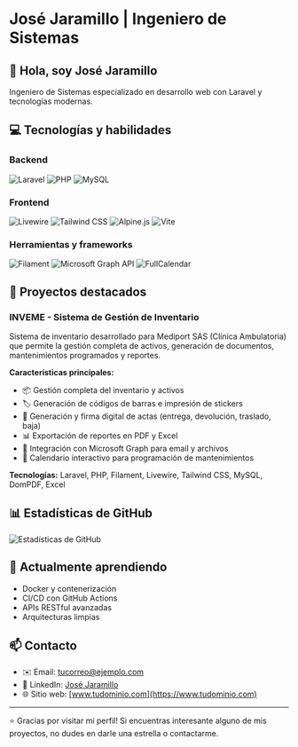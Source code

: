 # José Jaramillo | Ingeniero de Sistemas

## 👋 Hola, soy José Jaramillo

Ingeniero de Sistemas especializado en desarrollo web con Laravel y tecnologías modernas.

## 💻 Tecnologías y habilidades

### Backend
![Laravel](https://img.shields.io/badge/Laravel-11.36-FF2D20?style=flat-square&logo=laravel&logoColor=white)
![PHP](https://img.shields.io/badge/PHP-8.2-777BB4?style=flat-square&logo=php&logoColor=white)
![MySQL](https://img.shields.io/badge/MySQL-4479A1?style=flat-square&logo=mysql&logoColor=white)

### Frontend
![Livewire](https://img.shields.io/badge/Livewire-3.5-FB70A9?style=flat-square&logo=livewire&logoColor=white)
![Tailwind CSS](https://img.shields.io/badge/Tailwind-3.4-38B2AC?style=flat-square&logo=tailwind-css&logoColor=white)
![Alpine.js](https://img.shields.io/badge/Alpine.js-3.x-8BC0D0?style=flat-square&logo=alpine.js&logoColor=white)
![Vite](https://img.shields.io/badge/Vite-5.0-646CFF?style=flat-square&logo=vite&logoColor=white)

### Herramientas y frameworks
![Filament](https://img.shields.io/badge/Filament-3.2-FFFFFF?style=flat-square&logo=laravel&logoColor=white)
![Microsoft Graph API](https://img.shields.io/badge/Microsoft_Graph-1.103-0078D4?style=flat-square&logo=microsoft&logoColor=white)
![FullCalendar](https://img.shields.io/badge/FullCalendar-6.1-18BFFF?style=flat-square&logo=calendar&logoColor=white)

## 🚀 Proyectos destacados

### INVEME - Sistema de Gestión de Inventario
Sistema de inventario desarrollado para Mediport SAS (Clínica Ambulatoria) que permite la gestión completa de activos, generación de documentos, mantenimientos programados y reportes.

**Características principales:**
- 📦 Gestión completa del inventario y activos
- 🏷️ Generación de códigos de barras e impresión de stickers
- 📑 Generación y firma digital de actas (entrega, devolución, traslado, baja)
- 📊 Exportación de reportes en PDF y Excel
- 📧 Integración con Microsoft Graph para email y archivos
- 📅 Calendario interactivo para programación de mantenimientos

**Tecnologías:** Laravel, PHP, Filament, Livewire, Tailwind CSS, MySQL, DomPDF, Excel

## 📊 Estadísticas de GitHub

![Estadísticas de GitHub](https://github-readme-stats.vercel.app/api?username=josejaramillo&show_icons=true&theme=radical&locale=es)

## 🌱 Actualmente aprendiendo

- Docker y contenerización
- CI/CD con GitHub Actions
- APIs RESTful avanzadas
- Arquitecturas limpias

## 📫 Contacto

- ✉️ Email: [tucorreo@ejemplo.com](mailto:tucorreo@ejemplo.com)
- 💼 LinkedIn: [José Jaramillo](https://www.linkedin.com/in/josejaramillo/)
- 🌐 Sitio web: [www.tudominio.com](https://www.tudominio.com)

---

⭐️ Gracias por visitar mi perfil! Si encuentras interesante alguno de mis proyectos, no dudes en darle una estrella o contactarme. 
